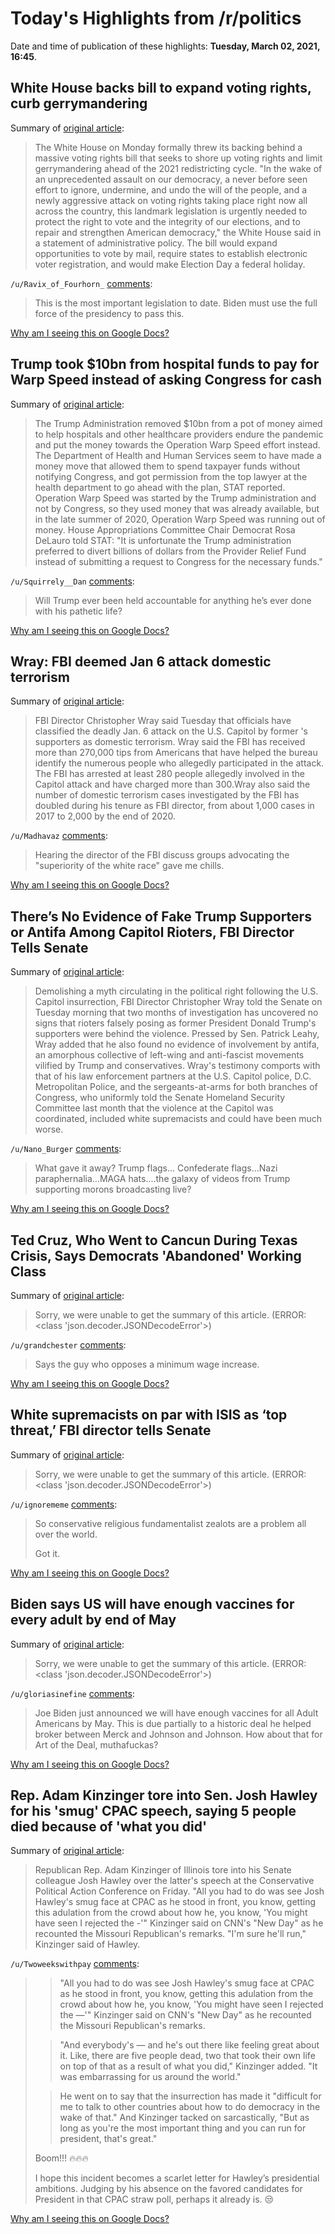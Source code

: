 # Today's Highlights from /r/politics

Date and time of publication of these highlights: **Tuesday, March 02, 2021, 16:45**.

## White House backs bill to expand voting rights, curb gerrymandering

Summary of [original article](https://thehill.com/homenews/administration/541028-white-house-backs-bill-to-expand-voting-rights-curb-gerrymandering):

> The White House on Monday formally threw its backing behind a massive voting rights bill that seeks to shore up voting rights and limit gerrymandering ahead of the 2021 redistricting cycle. "In the wake of an unprecedented assault on our democracy, a never before seen effort to ignore, undermine, and undo the will of the people, and a newly aggressive attack on voting rights taking place right now all across the country, this landmark legislation is urgently needed to protect the right to vote and the integrity of our elections, and to repair and strengthen American democracy," the White House said in a statement of administrative policy. The bill would expand opportunities to vote by mail, require states to establish electronic voter registration, and would make Election Day a federal holiday.

`/u/Ravix_of_Fourhorn_` [comments](https://www.reddit.com/r/politics/comments/lw8cis/white_house_backs_bill_to_expand_voting_rights/):

> This is the most important legislation to date. Biden must use the full force of the presidency to pass this.

[Why am I seeing this on Google Docs?](https://docs.google.com/document/d/1Dc6We63vOXIZsc0op-Bt4abqkYjXzOigalQqFxmvvbM/edit?usp=sharing)

## Trump took $10bn from hospital funds to pay for Warp Speed instead of asking Congress for cash

Summary of [original article](https://www.independent.co.uk/news/world/americas/us-politics/trump-warp-speed-covid-funding-b1810688.html):

> The Trump Administration removed $10bn from a pot of money aimed to help hospitals and other healthcare providers endure the pandemic and put the money towards the Operation Warp Speed effort instead. The Department of Health and Human Services seem to have made a money move that allowed them to spend taxpayer funds without notifying Congress, and got permission from the top lawyer at the health department to go ahead with the plan, STAT reported. Operation Warp Speed was started by the Trump administration and not by Congress, so they used money that was already available, but in the late summer of 2020, Operation Warp Speed was running out of money. House Appropriations Committee Chair Democrat Rosa DeLauro told STAT: "It is unfortunate the Trump administration preferred to divert billions of dollars from the Provider Relief Fund instead of submitting a request to Congress for the necessary funds."

`/u/Squirrely__Dan` [comments](https://www.reddit.com/r/politics/comments/lw97hd/trump_took_10bn_from_hospital_funds_to_pay_for/):

> Will Trump ever been held accountable for anything he’s ever done with his pathetic life?

[Why am I seeing this on Google Docs?](https://docs.google.com/document/d/1Dc6We63vOXIZsc0op-Bt4abqkYjXzOigalQqFxmvvbM/edit?usp=sharing)

## Wray: FBI deemed Jan 6 attack domestic terrorism

Summary of [original article](https://thehill.com/policy/national-security/541185-wray-fbi-deemed-jan-6-attack-domestic-terrorism):

> FBI Director Christopher Wray said Tuesday that officials have classified the deadly Jan. 6 attack on the U.S. Capitol by former 's supporters as domestic terrorism. Wray said the FBI has received more than 270,000 tips from Americans that have helped the bureau identify the numerous people who allegedly participated in the attack. The FBI has arrested at least 280 people allegedly involved in the Capitol attack and have charged more than 300.Wray also said the number of domestic terrorism cases investigated by the FBI has doubled during his tenure as FBI director, from about 1,000 cases in 2017 to 2,000 by the end of 2020.

`/u/Madhavaz` [comments](https://www.reddit.com/r/politics/comments/lw55ir/wray_fbi_deemed_jan_6_attack_domestic_terrorism/):

> Hearing the director of the FBI discuss groups advocating the "superiority of the white race" gave me chills.

[Why am I seeing this on Google Docs?](https://docs.google.com/document/d/1Dc6We63vOXIZsc0op-Bt4abqkYjXzOigalQqFxmvvbM/edit?usp=sharing)

## There’s No Evidence of Fake Trump Supporters or Antifa Among Capitol Rioters, FBI Director Tells Senate

Summary of [original article](https://lawandcrime.com/u-s-capitol-siege/theres-no-evidence-of-fake-trump-supporters-or-antifa-among-capitol-rioters-fbi-director-tells-senate/):

> Demolishing a myth circulating in the political right following the U.S. Capitol insurrection, FBI Director Christopher Wray told the Senate on Tuesday morning that two months of investigation has uncovered no signs that rioters falsely posing as former President Donald Trump's supporters were behind the violence. Pressed by Sen. Patrick Leahy, Wray added that he also found no evidence of involvement by antifa, an amorphous collective of left-wing and anti-fascist movements vilified by Trump and conservatives. Wray's testimony comports with that of his law enforcement partners at the U.S. Capitol police, D.C. Metropolitan Police, and the sergeants-at-arms for both branches of Congress, who uniformly told the Senate Homeland Security Committee last month that the violence at the Capitol was coordinated, included white supremacists and could have been much worse.

`/u/Nano_Burger` [comments](https://www.reddit.com/r/politics/comments/lw6hsz/theres_no_evidence_of_fake_trump_supporters_or/):

> What gave it away? Trump flags... Confederate flags...Nazi paraphernalia...MAGA hats....the galaxy of videos from Trump supporting morons broadcasting live?

[Why am I seeing this on Google Docs?](https://docs.google.com/document/d/1Dc6We63vOXIZsc0op-Bt4abqkYjXzOigalQqFxmvvbM/edit?usp=sharing)

## Ted Cruz, Who Went to Cancun During Texas Crisis, Says Democrats 'Abandoned' Working Class

Summary of [original article](https://www.newsweek.com/ted-cruz-cancun-trip-democrats-abandoned-working-class-1573088):

> Sorry, we were unable to get the summary of this article. (ERROR: <class 'json.decoder.JSONDecodeError'>)

`/u/grandchester` [comments](https://www.reddit.com/r/politics/comments/lw43d5/ted_cruz_who_went_to_cancun_during_texas_crisis/):

> Says the guy who opposes a minimum wage increase.

[Why am I seeing this on Google Docs?](https://docs.google.com/document/d/1Dc6We63vOXIZsc0op-Bt4abqkYjXzOigalQqFxmvvbM/edit?usp=sharing)

## White supremacists on par with ISIS as ‘top threat,’ FBI director tells Senate

Summary of [original article](https://www.independent.co.uk/news/world/americas/us-politics/wray-senate-hearing-capitol-riot-white-supremacists-b1810615.html):

> Sorry, we were unable to get the summary of this article. (ERROR: <class 'json.decoder.JSONDecodeError'>)

`/u/ignorememe` [comments](https://www.reddit.com/r/politics/comments/lw591j/white_supremacists_on_par_with_isis_as_top_threat/):

> So conservative religious fundamentalist zealots are a problem all over the world.
> 
> Got it.

[Why am I seeing this on Google Docs?](https://docs.google.com/document/d/1Dc6We63vOXIZsc0op-Bt4abqkYjXzOigalQqFxmvvbM/edit?usp=sharing)

## Biden says US will have enough vaccines for every adult by end of May

Summary of [original article](https://www.independent.co.uk/news/world/americas/us-politics/biden-covid-vaccine-may-b1810972.html):

> Sorry, we were unable to get the summary of this article. (ERROR: <class 'json.decoder.JSONDecodeError'>)

`/u/gloriasinefine` [comments](https://www.reddit.com/r/politics/comments/lwd4zc/biden_says_us_will_have_enough_vaccines_for_every/):

> Joe Biden just announced we will have enough vaccines for all
> Adult Americans by May. This is due partially to a historic deal he helped broker between Merck and Johnson and Johnson. How about that for Art of the Deal, muthafuckas?

[Why am I seeing this on Google Docs?](https://docs.google.com/document/d/1Dc6We63vOXIZsc0op-Bt4abqkYjXzOigalQqFxmvvbM/edit?usp=sharing)

## Rep. Adam Kinzinger tore into Sen. Josh Hawley for his 'smug' CPAC speech, saying 5 people died because of 'what you did'

Summary of [original article](https://www.businessinsider.com/watch-adam-kinzinger-slams-josh-hawley-smug-cpac-speech-video-2021-3):

> Republican Rep. Adam Kinzinger of Illinois tore into his Senate colleague Josh Hawley over the latter's speech at the Conservative Political Action Conference on Friday. "All you had to do was see Josh Hawley's smug face at CPAC as he stood in front, you know, getting this adulation from the crowd about how he, you know, 'You might have seen I rejected the -'" Kinzinger said on CNN's "New Day" as he recounted the Missouri Republican's remarks. "I'm sure he'll run," Kinzinger said of Hawley.

`/u/Twoweekswithpay` [comments](https://www.reddit.com/r/politics/comments/lw4gds/rep_adam_kinzinger_tore_into_sen_josh_hawley_for/):

> > "All you had to do was see Josh Hawley's smug face at CPAC as he stood in front, you know, getting this adulation from the crowd about how he, you know, 'You might have seen I rejected the —'" Kinzinger said on CNN's "New Day" as he recounted the Missouri Republican's remarks.
> 
> > "And everybody's — and he's out there like feeling great about it. Like, there are five people dead, two that took their own life on top of that as a result of what you did," Kinzinger added. "It was embarrassing for us around the world."
> 
> > He went on to say that the insurrection has made it "difficult for me to talk to other countries about how to do democracy in the wake of that." And Kinzinger tacked on sarcastically, "But as long as you're the most important thing and you can run for president, that's great."
> 
> Boom!!! 🔥🔥🔥 
> 
> I hope this incident becomes a scarlet letter for Hawley’s presidential ambitions. Judging by his absence on the favored candidates for President in that CPAC straw poll, perhaps it already is. 😒

[Why am I seeing this on Google Docs?](https://docs.google.com/document/d/1Dc6We63vOXIZsc0op-Bt4abqkYjXzOigalQqFxmvvbM/edit?usp=sharing)

